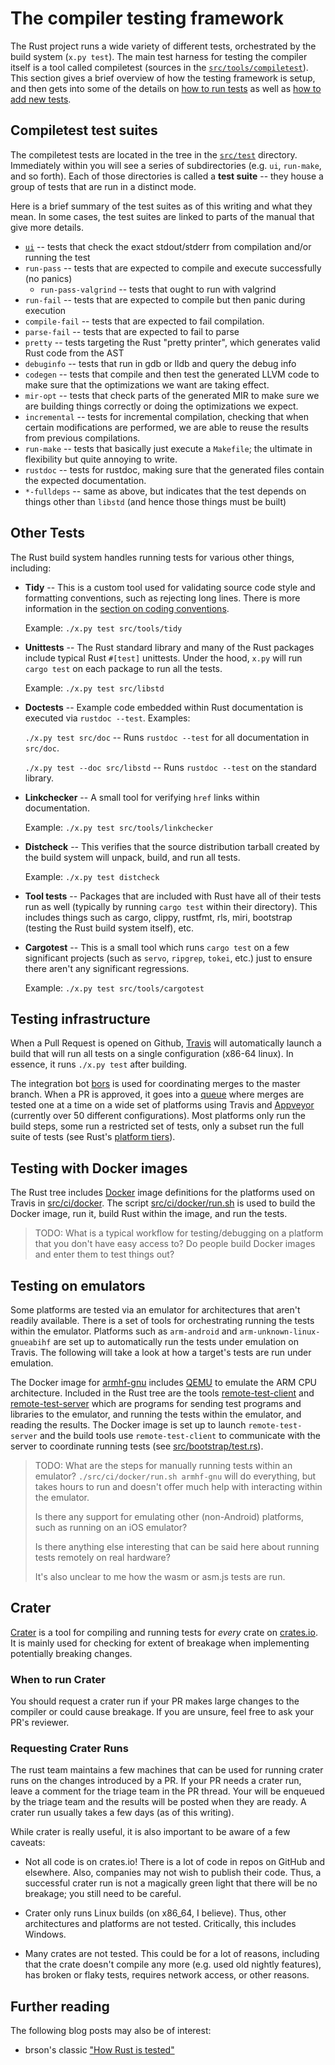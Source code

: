 # The compiler testing framework

The Rust project runs a wide variety of different tests, orchestrated
by the build system (`x.py test`).  The main test harness for testing
the compiler itself is a tool called compiletest (sources in the
[`src/tools/compiletest`]). This section gives a brief overview of how
the testing framework is setup, and then gets into some of the details
on [how to run tests](./tests/running.html#ui) as well as
[how to add new tests](./tests/adding.html).

[`src/tools/compiletest`]: https://github.com/rust-lang/rust/tree/master/src/tools/compiletest

## Compiletest test suites

The compiletest tests are located in the tree in the [`src/test`]
directory. Immediately within you will see a series of subdirectories
(e.g. `ui`, `run-make`, and so forth). Each of those directories is
called a **test suite** -- they house a group of tests that are run in
a distinct mode.

[`src/test`]: https://github.com/rust-lang/rust/tree/master/src/test

Here is a brief summary of the test suites as of this writing and what
they mean. In some cases, the test suites are linked to parts of the manual
that give more details.

- [`ui`](./tests/adding.html#ui) -- tests that check the exact
  stdout/stderr from compilation and/or running the test
- `run-pass` -- tests that are expected to compile and execute
  successfully (no panics)
  - `run-pass-valgrind` -- tests that ought to run with valgrind
- `run-fail` -- tests that are expected to compile but then panic
  during execution
- `compile-fail` -- tests that are expected to fail compilation.
- `parse-fail` -- tests that are expected to fail to parse
- `pretty` -- tests targeting the Rust "pretty printer", which
  generates valid Rust code from the AST
- `debuginfo` -- tests that run in gdb or lldb and query the debug info
- `codegen` -- tests that compile and then test the generated LLVM
  code to make sure that the optimizations we want are taking effect.
- `mir-opt` -- tests that check parts of the generated MIR to make
  sure we are building things correctly or doing the optimizations we
  expect.
- `incremental` -- tests for incremental compilation, checking that
  when certain modifications are performed, we are able to reuse the
  results from previous compilations.
- `run-make` -- tests that basically just execute a `Makefile`; the
  ultimate in flexibility but quite annoying to write.
- `rustdoc` -- tests for rustdoc, making sure that the generated files
  contain the expected documentation.
- `*-fulldeps` -- same as above, but indicates that the test depends
  on things other than `libstd` (and hence those things must be built)

## Other Tests

The Rust build system handles running tests for various other things,
including:

- **Tidy** -- This is a custom tool used for validating source code
  style and formatting conventions, such as rejecting long lines.
  There is more information in the
  [section on coding conventions](./conventions.html#formatting).

  Example: `./x.py test src/tools/tidy`

- **Unittests** -- The Rust standard library and many of the Rust packages
  include typical Rust `#[test]` unittests.  Under the hood, `x.py` will run
  `cargo test` on each package to run all the tests.

  Example: `./x.py test src/libstd`

- **Doctests** -- Example code embedded within Rust documentation is executed
  via `rustdoc --test`.  Examples:

  `./x.py test src/doc` -- Runs `rustdoc --test` for all documentation in
  `src/doc`.

  `./x.py test --doc src/libstd` -- Runs `rustdoc --test` on the standard
  library.

- **Linkchecker** -- A small tool for verifying `href` links within
  documentation.

  Example: `./x.py test src/tools/linkchecker`

- **Distcheck** -- This verifies that the source distribution tarball created
  by the build system will unpack, build, and run all tests.

  Example: `./x.py test distcheck`

- **Tool tests** -- Packages that are included with Rust have all of their
  tests run as well (typically by running `cargo test` within their
  directory).  This includes things such as cargo, clippy, rustfmt, rls, miri,
  bootstrap (testing the Rust build system itself), etc.

- **Cargotest** -- This is a small tool which runs `cargo test` on a few
  significant projects (such as `servo`, `ripgrep`, `tokei`, etc.) just to
  ensure there aren't any significant regressions.

  Example: `./x.py test src/tools/cargotest`

## Testing infrastructure

When a Pull Request is opened on Github, [Travis] will automatically launch a
build that will run all tests on a single configuration (x86-64 linux). In
essence, it runs `./x.py test` after building.

The integration bot [bors] is used for coordinating merges to the master
branch. When a PR is approved, it goes into a [queue] where merges are tested
one at a time on a wide set of platforms using Travis and [Appveyor]
(currently over 50 different configurations).  Most platforms only run the
build steps, some run a restricted set of tests, only a subset run the full
suite of tests (see Rust's [platform tiers]).

[Travis]: https://travis-ci.org/rust-lang/rust
[bors]: https://github.com/servo/homu
[queue]: https://buildbot2.rust-lang.org/homu/queue/rust
[Appveyor]: https://ci.appveyor.com/project/rust-lang/rust
[platform tiers]: https://forge.rust-lang.org/platform-support.html

## Testing with Docker images

The Rust tree includes [Docker] image definitions for the platforms used on
Travis in [src/ci/docker].  The script [src/ci/docker/run.sh] is used to build
the Docker image, run it, build Rust within the image, and run the tests.

> TODO: What is a typical workflow for testing/debugging on a platform that
> you don't have easy access to?  Do people build Docker images and enter them
> to test things out?

[Docker]: https://www.docker.com/
[src/ci/docker]: https://github.com/rust-lang/rust/tree/master/src/ci/docker
[src/ci/docker/run.sh]: https://github.com/rust-lang/rust/blob/master/src/ci/docker/run.sh

## Testing on emulators

Some platforms are tested via an emulator for architectures that aren't
readily available.  There is a set of tools for orchestrating running the
tests within the emulator.  Platforms such as `arm-android` and
`arm-unknown-linux-gnueabihf` are set up to automatically run the tests under
emulation on Travis.  The following will take a look at how a target's tests
are run under emulation.

The Docker image for [armhf-gnu] includes [QEMU] to emulate the ARM CPU
architecture.  Included in the Rust tree are the tools [remote-test-client]
and [remote-test-server] which are programs for sending test programs and
libraries to the emulator, and running the tests within the emulator, and
reading the results.  The Docker image is set up to launch
`remote-test-server` and the build tools use `remote-test-client` to
communicate with the server to coordinate running tests (see
[src/bootstrap/test.rs]).

> TODO: What are the steps for manually running tests within an emulator?
> `./src/ci/docker/run.sh armhf-gnu` will do everything, but takes hours to
> run and doesn't offer much help with interacting within the emulator.
>
> Is there any support for emulating other (non-Android) platforms, such as
> running on an iOS emulator?
>
> Is there anything else interesting that can be said here about running tests
> remotely on real hardware?
>
> It's also unclear to me how the wasm or asm.js tests are run.

[armhf-gnu]: https://github.com/rust-lang/rust/tree/master/src/ci/docker/armhf-gnu
[QEMU]: https://www.qemu.org/
[remote-test-client]: https://github.com/rust-lang/rust/tree/master/src/tools/remote-test-client
[remote-test-server]: https://github.com/rust-lang/rust/tree/master/src/tools/remote-test-server
[src/bootstrap/test.rs]: https://github.com/rust-lang/rust/tree/master/src/bootstrap/test.rs

## Crater

[Crater](https://github.com/rust-lang-nursery/crater) is a tool for compiling
and running tests for _every_ crate on [crates.io](https://crates.io/). It is
mainly used for checking for extent of breakage when implementing potentially
breaking changes.

### When to run Crater

You should request a crater run if your PR makes large changes to the compiler
or could cause breakage. If you are unsure, feel free to ask your PR's reviewer.

### Requesting Crater Runs

The rust team maintains a few machines that can be used for running crater runs
on the changes introduced by a PR. If your PR needs a crater run, leave a
comment for the triage team in the PR thread. Your will be enqueued by the
triage team and the results will be posted when they are ready. A crater run
usually takes a few days (as of this writing).

While crater is really useful, it is also important to be aware of a few caveats:

- Not all code is on crates.io! There is a lot of code in repos on GitHub and
  elsewhere. Also, companies may not wish to publish their code. Thus, a
  successful crater run is not a magically green light that there will be no
  breakage; you still need to be careful.

- Crater only runs Linux builds (on x86_64, I believe). Thus, other
  architectures and platforms are not tested. Critically, this includes
  Windows.

- Many crates are not tested. This could be for a lot of reasons, including
  that the crate doesn't compile any more (e.g. used old nightly features),
  has broken or flaky tests, requires network access, or other reasons.

## Further reading

The following blog posts may also be of interest:

- brson's classic ["How Rust is tested"][howtest]

[howtest]: https://brson.github.io/2017/07/10/how-rust-is-tested
